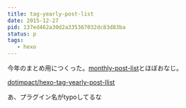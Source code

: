 ```yaml
---
title: tag-yearly-post-list
date: 2015-12-27
pid: 137ed462a30d2a335367032dc83d83ba
status: p
tags:
   - hexo
---
```


今年のまとめ用につくった。[monthly-post-list][1]とほぼおなじ。

[dotimpact/hexo-tag-yearly-post-llist][2]

あ、プラグイン名がtypoしてるな

[1]:	https://github.com/dotimpact/hexo-tag-monthly-post-list
[2]:	https://github.com/dotimpact/hexo-tag-yearly-post-llist